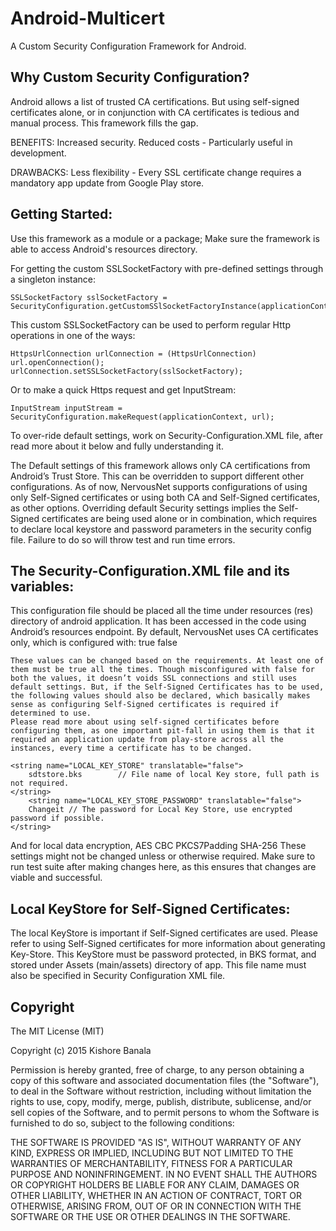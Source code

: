 # Android-Multicert
A Custom Security Configuration Framework for Android.

## Why Custom Security Configuration?
Android allows a list of trusted CA certifications. But using self-signed certificates alone, or in conjunction with CA certificates is tedious and manual process. This framework fills the gap.

BENEFITS:
Increased security.
Reduced costs - Particularly useful in development.

DRAWBACKS:
Less flexibility - Every SSL certificate change requires a mandatory app update from Google Play store.

## Getting Started:
Use this framework as a module or a package; Make sure the framework is able to access Android's resources directory.

For getting the custom SSLSocketFactory with pre-defined settings through a singleton instance:

	SSLSocketFactory sslSocketFactory = SecurityConfiguration.getCustomSSlSocketFactoryInstance(applicationContext);

This custom SSLSocketFactory can be used to perform regular Http operations in one of the ways:

	HttpsUrlConnection urlConnection = (HttpsUrlConnection) url.openConnection();
	urlConnection.setSSLSocketFactory(sslSocketFactory);

Or to make a quick Https request and get InputStream:

	InputStream inputStream = SecurityConfiguration.makeRequest(applicationContext, url);

To over-ride default settings, work on Security-Configuration.XML file, after read more about it below and fully understanding it.

The Default settings of this framework allows only CA certifications from Android’s Trust Store. This can be overridden to support different other configurations. As of now, NervousNet supports configurations of using only Self-Signed certificates or using both CA and Self-Signed certificates, as other options. Overriding default Security settings implies the Self-Signed certificates are being used alone or in combination, which requires to declare local keystore and password parameters in the security config file. Failure to do so will throw test and run time errors.

## The Security-Configuration.XML file and its variables:

This configuration file should be placed all the time under resources (res) directory of android application. It has been accessed in the code using Android’s resources endpoint. By default, NervousNet uses CA certificates only, which is configured with:
	<bool name="USING_CA_CERTIFICATES">true</bool>
    	<bool name="USING_SELF_SIGNED_CERTIFICATES">false</bool>
	
	These values can be changed based on the requirements. At least one of them must be true all the times. Though misconfigured with false for both the values, it doesn’t voids SSL connections and still uses default settings. But, if the Self-Signed Certificates has to be used, the following values should also be declared, which basically makes sense as configuring Self-Signed certificates is required if determined to use.
	Please read more about using self-signed certificates before configuring them, as one important pit-fall in using them is that it required an application update from play-store across all the instances, every time a certificate has to be changed.

	<string name="LOCAL_KEY_STORE" translatable="false">
		sdtstore.bks		// File name of local Key store, full path is not required.
	</string>
    	<string name="LOCAL_KEY_STORE_PASSWORD" translatable="false">
		Changeit // The password for Local Key Store, use encrypted password if possible.
	</string>

And for local data encryption,
	<string name="MODE_CRYPTO" translatable="false">AES</string>
    	<string name="MODE_BLOCK" translatable="false">CBC</string>
    	<string name="MODE_PADDING" translatable="false">PKCS7Padding</string>
    	<string name="HASH_ALGORITHM" translatable="false">SHA-256</string>
These settings might not be changed unless or otherwise required. Make sure to run test suite after making changes here, as this ensures that changes are viable and successful.

## Local KeyStore for Self-Signed Certificates:
The local KeyStore is important if Self-Signed certificates are used. Please refer to using Self-Signed certificates for more information about generating Key-Store. This KeyStore must be password protected, in BKS format, and stored under Assets (main/assets) directory of app. This file name must also be specified in Security Configuration XML file.

## Copyright

The MIT License (MIT)

Copyright (c) 2015 Kishore Banala

Permission is hereby granted, free of charge, to any person obtaining a copy
of this software and associated documentation files (the "Software"), to deal
in the Software without restriction, including without limitation the rights
to use, copy, modify, merge, publish, distribute, sublicense, and/or sell
copies of the Software, and to permit persons to whom the Software is
furnished to do so, subject to the following conditions:

THE SOFTWARE IS PROVIDED "AS IS", WITHOUT WARRANTY OF ANY KIND, EXPRESS OR
IMPLIED, INCLUDING BUT NOT LIMITED TO THE WARRANTIES OF MERCHANTABILITY,
FITNESS FOR A PARTICULAR PURPOSE AND NONINFRINGEMENT. IN NO EVENT SHALL THE
AUTHORS OR COPYRIGHT HOLDERS BE LIABLE FOR ANY CLAIM, DAMAGES OR OTHER
LIABILITY, WHETHER IN AN ACTION OF CONTRACT, TORT OR OTHERWISE, ARISING FROM,
OUT OF OR IN CONNECTION WITH THE SOFTWARE OR THE USE OR OTHER DEALINGS IN
THE SOFTWARE.
